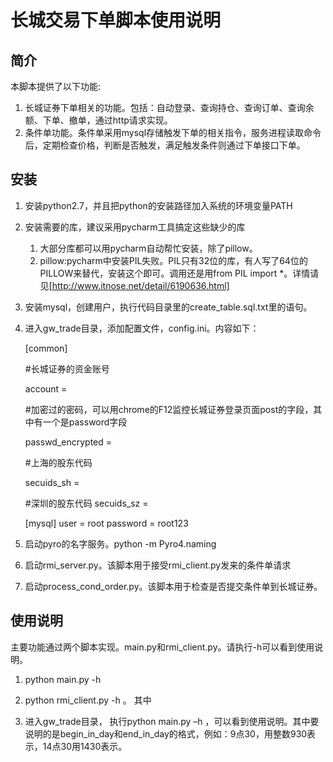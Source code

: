 # 长城交易下单脚本使用说明
## 简介
本脚本提供了以下功能:

1. 长城证券下单相关的功能。包括：自动登录、查询持仓、查询订单、查询余额、下单、撤单，通过http请求实现。
2. 条件单功能。条件单采用mysql存储触发下单的相关指令，服务进程读取命令后，定期检查价格，判断是否触发，满足触发条件则通过下单接口下单。

## 安装
1. 安装python2.7，并且把python的安装路径加入系统的环境变量PATH
2. 安装需要的库，建议采用pycharm工具搞定这些缺少的库
	1.	大部分库都可以用pycharm自动帮忙安装，除了pillow。
	2.	pillow:pycharm中安装PIL失败。PIL只有32位的库，有人写了64位的PILLOW来替代，安装这个即可。调用还是用from PIL import *。详情请见[http://www.itnose.net/detail/6190636.html]
3. 安装mysql，创建用户，执行代码目录里的create_table.sql.txt里的语句。
4. 进入gw_trade目录，添加配置文件，config.ini。内容如下：
    
	[common]
	
	\#长城证券的资金账号
	
	account = 
	
	\#加密过的密码，可以用chrome的F12监控长城证券登录页面post的字段，其中有一个是password字段
	
	passwd_encrypted = 
	
	\#上海的股东代码
	
	secuids_sh = 
	
	\#深圳的股东代码
	secuids_sz =  

	[mysql]
	user = root
	password = root123

5. 启动pyro的名字服务。python -m Pyro4.naming
6. 启动rmi_server.py。该脚本用于接受rmi_client.py发来的条件单请求
7. 启动process_cond_order.py。该脚本用于检查是否提交条件单到长城证券。

## 使用说明
主要功能通过两个脚本实现。main.py和rmi_client.py。请执行-h可以看到使用说明。

1. python main.py -h 
2. python rmi_client.py -h 。 其中


8. 进入gw_trade目录， 执行python main.py –h ，可以看到使用说明。其中要说明的是begin_in_day和end_in_day的格式，例如：9点30，用整数930表示，14点30用1430表示。


